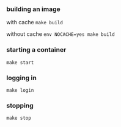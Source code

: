 ### building an image
with cache
```make build```

without cache
```env NOCACHE=yes make build```

### starting a container
```make start```

### logging in
```make login```

### stopping
```make stop```
